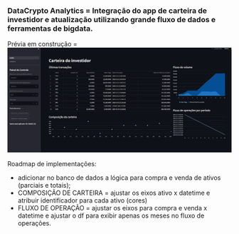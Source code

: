 ### DataCrypto Analytics = Integração do app de carteira de investidor e atualização utilizando grande fluxo de dados e ferramentas de bigdata.

Prévia em construção =
![Alt text](image.png)

Roadmap de implementações:

- adicionar no banco de dados a lógica para compra e venda de ativos (parciais e totais);
- COMPOSIÇÃO DE CARTEIRA = ajustar os eixos ativo x datetime e atribuir identificador para cada ativo (cores)
- FLUXO DE OPERAÇÃO = ajustar os eixos para compra e venda x datetime e ajustar o df para exibir apenas os meses no fluxo de operações.
